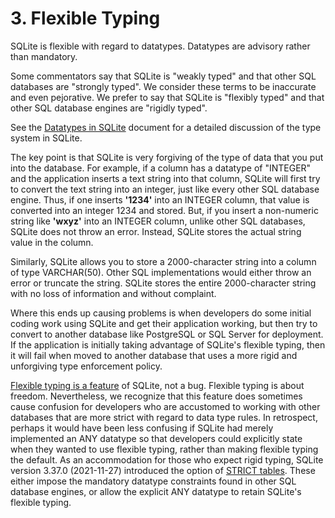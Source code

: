 # 3\. Flexible Typing



SQLite is flexible with regard to datatypes. Datatypes are advisory
rather than mandatory.




Some commentators say that SQLite is "weakly typed" and that other
SQL databases are "strongly typed". We consider these terms to be
inaccurate and even pejorative. We prefer to say that SQLite is
"flexibly typed" and that other SQL database engines are
"rigidly typed".




See the [Datatypes in SQLite](datatype3.html) document for a detailed
discussion of the type system in SQLite.




The key point is that SQLite is very forgiving of the type of data that
you put into the database. For example, if a column has a datatype of
"INTEGER" and the application inserts a text string into that column,
SQLite will first try to convert the text string into an integer, just like
every other SQL database engine. Thus, if one inserts **'1234'** into
an INTEGER column, that value is converted into an integer 1234 and stored.
But, if you insert a non\-numeric string like **'wxyz'** into an INTEGER
column, unlike other SQL databases, SQLite does not throw an error. Instead,
SQLite stores the actual string value in the column.




Similarly, SQLite allows you to store a 2000\-character string into a
column of type VARCHAR(50\). Other SQL implementations would either throw
an error or truncate the string. SQLite stores the entire 2000\-character
string with no loss of information and without complaint.




Where this ends up causing problems is when developers do some initial
coding work using SQLite and get their application working, but then try
to convert to another database like PostgreSQL or SQL Server for deployment.
If the application is initially taking advantage of SQLite's flexible typing,
then it will fail when moved to another database that uses a more rigid
and unforgiving type enforcement policy.




[Flexible typing is a feature](flextypegood.html) of SQLite, not a bug. Flexible typing
is about freedom.
Nevertheless, we recognize that this feature does sometimes cause
confusion for developers who are accustomed to working with
other databases that are more strict with regard to data type rules.
In retrospect, perhaps it would have been less confusing if SQLite had merely
implemented an ANY datatype so that developers could explicitly state
when they wanted to use flexible typing, rather than making flexible
typing the default.
As an accommodation for those who expect rigid typing, SQLite version 3\.37\.0
(2021\-11\-27\) introduced the option of [STRICT tables](stricttables.html).
These either impose
the mandatory datatype constraints found in other SQL database engines,
or allow the explicit ANY datatype to retain SQLite's flexible typing.



